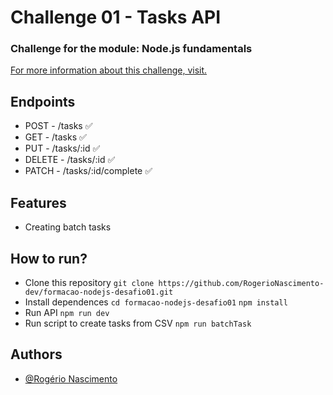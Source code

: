 # Challenge 01 - Tasks API
### Challenge for the module: Node.js fundamentals
[For more information about this challenge, visit.](https://efficient-sloth-d85.notion.site/Desafio-01-2d48608f47644519a408b438b52d913f)

## Endpoints

- POST - /tasks ✅
- GET - /tasks ✅
- PUT - /tasks/:id ✅
- DELETE - /tasks/:id ✅
- PATCH - /tasks/:id/complete ✅

## Features
 - Creating batch tasks
 
## How to run? 
- Clone this repository
``git clone https://github.com/RogerioNascimento-dev/formacao-nodejs-desafio01.git``
 - Install dependences
 ``cd formacao-nodejs-desafio01``
``npm install``
- Run API
``npm run dev``
- Run script to create tasks from CSV
``npm run batchTask``

## Authors
- [@Rogério Nascimento](https://www.github.com/RogerioNascimento-dev)